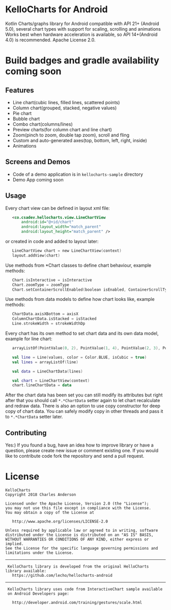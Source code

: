 # KelloCharts for Android
Kotlin Charts/graphs library for Android compatible with API 21+ (Android 5.0), several chart types with support for scaling, scrolling and animations
Works best when hardware acceleration is available, so API 14+(Android 4.0) is recommended.
Apache License 2.0.

# Build badges and gradle availability coming soon

## Features

 - Line chart(cubic lines, filled lines, scattered points)
 - Column chart(grouped, stacked, negative values)
 - Pie chart
 - Bubble chart
 - Combo chart(columns/lines)
 - Preview charts(for column chart and line chart)
 - Zoom(pinch to zoom, double tap zoom), scroll and fling
 - Custom and auto-generated axes(top, bottom, left, right, inside)
 - Animations

## Screens and Demos

 - Code of a demo application is in `kellocharts-sample` directory 
 - Demo App coming soon

## Usage

Every chart view can be defined in layout xml file:

 ```xml
    <co.csadev.hellocharts.view.LineChartView
        android:id="@+id/chart"
        android:layout_width="match_parent"
        android:layout_height="match_parent" />
 ```

 or created in code and added to layout later:

 ```Kotlin
    LineChartView chart = new LineChartView(context)
    layout.addView(chart)
 ```

 Use methods from *Chart classes to define chart behaviour, example methods:

 ```Kotlin
    Chart.isInteractive = isInteractive
    Chart.zoomType = zoomType
    Chart.setContainerScrollEnabled(boolean isEnabled, ContainerScrollType type)
 ```

 Use methods from data models to define how chart looks like, example methods:

 ```Kotlin
    ChartData.axisXBottom = axisX
    ColumnChartData.isStacked = isStacked
    Line.strokeWidth = strokeWidthDp
 ```

 Every chart has its own method to set chart data and its own data model, example for line chart:

 ```Kotlin
    arrayListOf(PointValue(0, 2), PointValue(1, 4), PointValue(2, 3), PointValue(3, 4))

    val line = Line(values, color = Color.BLUE, isCubic = true)
    val lines = arrayListOf(line)

    val data = LineChartData(lines)

    val chart = LineChartView(context)
    chart.lineChartData = data
 ```

 After the chart data has been set you can still modify its attributes but right after that you should call
 `*.*ChartData` setter again to let chart recalculate and redraw data. There is also an option to use copy constructor for deep copy of
 chart data. You can safely modify copy in other threads and pass it to `*.*ChartData` setter later.


## Contributing

Yes:) If you found a bug, have an idea how to improve library or have a question, please create new issue or comment existing one. If you would like to contribute code fork the repository and send a pull request.

# License

	KelloCharts	
    Copyright 2018 Charles Anderson

    Licensed under the Apache License, Version 2.0 (the "License");
    you may not use this file except in compliance with the License.
    You may obtain a copy of the License at

       http://www.apache.org/licenses/LICENSE-2.0

    Unless required by applicable law or agreed to in writing, software
    distributed under the License is distributed on an "AS IS" BASIS,
    WITHOUT WARRANTIES OR CONDITIONS OF ANY KIND, either express or implied.
    See the License for the specific language governing permissions and
    limitations under the License.

---
     KelloCharts library is developed from the original HelloCharts library available:
       https://github.com/lecho/hellocharts-android

---
     KelloCharts library uses code from InteractiveChart sample available 
     on Android Developers page:
	 
       http://developer.android.com/training/gestures/scale.html
